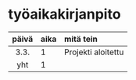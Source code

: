 # työaikakirjanpito

| päivä | aika | mitä tein  |
| :----:|:-----| :-----|
| 3.3.  |  1   | Projekti aloitettu |
| yht   |  1   | | 
